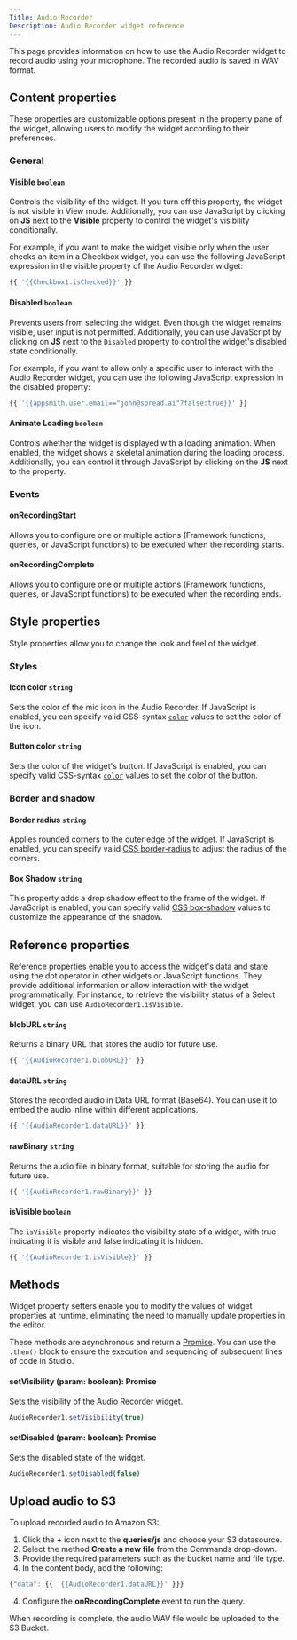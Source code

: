```yaml
---
Title: Audio Recorder
Description: Audio Recorder widget reference
---
```


<!--
README

For guidance on how to write documenation, see https://dev.stage.spread.ai/docs/contributor/guide.html. Contact Documentation when this document is ready for review.
-->

This page provides information on how to use the Audio Recorder widget to record audio using your microphone. The recorded audio is saved in WAV format.

## Content properties

These properties are customizable options present in the property pane of the widget, allowing users to modify the widget according to their preferences.

### General

#### Visible `boolean`

Controls the visibility of the widget. If you turn off this property, the widget is not visible in View mode. Additionally, you can use JavaScript by clicking on **JS** next to the **Visible** property to control the widget's visibility conditionally.

For example, if you want to make the widget visible only when the user checks an item in a Checkbox widget, you can use the following JavaScript expression in the visible property of the Audio Recorder widget:

```js
{{ '{{Checkbox1.isChecked}}' }}
```

#### Disabled `boolean`

Prevents users from selecting the widget. Even though the widget remains visible, user input is not permitted. Additionally, you can use JavaScript by clicking on **JS** next to the `Disabled` property to control the widget's disabled state conditionally.

For example, if you want to allow only a specific user to interact with the Audio Recorder widget, you can use the following JavaScript expression in the disabled property:

```js
{{ '{{appsmith.user.email=="john@spread.ai"?false:true}}' }}
```

#### Animate Loading `boolean`

Controls whether the widget is displayed with a loading animation. When enabled, the widget shows a skeletal animation during the loading process. Additionally, you can control it through JavaScript by clicking on the **JS** next to the property.

### Events

#### onRecordingStart

Allows you to configure one or multiple actions (Framework functions, queries, or JavaScript functions) to be executed when the recording starts.

#### onRecordingComplete

Allows you to configure one or multiple actions (Framework functions, queries, or JavaScript functions) to be executed when the recording ends.

## Style properties

Style properties allow you to change the look and feel of the widget.

### Styles

#### Icon color `string`

Sets the color of the mic icon in the Audio Recorder. If JavaScript is enabled, you can specify valid CSS-syntax [`color`](https://developer.mozilla.org/en-US/docs/Web/CSS/color) values to set the color of the icon.

#### Button color `string`

Sets the color of the widget's button. If JavaScript is enabled, you can specify valid CSS-syntax [`color`](https://developer.mozilla.org/en-US/docs/Web/CSS/color) values to set the color of the button.

### Border and shadow

#### Border radius `string`

Applies rounded corners to the outer edge of the widget. If JavaScript is enabled, you can specify valid [CSS border-radius](https://developer.mozilla.org/en-US/docs/Web/CSS/border-radius) to adjust the radius of the corners.

#### Box Shadow `string`

This property adds a drop shadow effect to the frame of the widget. If JavaScript is enabled, you can specify valid [CSS box-shadow](https://developer.mozilla.org/en-US/docs/Web/CSS/box-shadow) values to customize the appearance of the shadow.

## Reference properties

Reference properties enable you to access the widget's data and state using the dot operator in other widgets or JavaScript functions. They provide additional information or allow interaction with the widget programmatically. For instance, to retrieve the visibility status of a Select widget, you can use `AudioRecorder1.isVisible`.

#### blobURL `string`

Returns a binary URL that stores the audio for future use.

```js
{{ '{{AudioRecorder1.blobURL}}' }}
```

#### dataURL `string`

Stores the recorded audio in Data URL format (Base64). You can use it to embed the audio inline within different applications.

```js
{{ '{{AudioRecorder1.dataURL}}' }}
```

#### rawBinary `string`

Returns the audio file in binary format, suitable for storing the audio for future use.

```js
{{ '{{AudioRecorder1.rawBinary}}' }}
```

#### isVisible `boolean`

The `isVisible` property indicates the visibility state of a widget, with true indicating it is visible and false indicating it is hidden.

```js
{{ '{{AudioRecorder1.isVisible}}' }}
```

## Methods

Widget property setters enable you to modify the values of widget properties at runtime, eliminating the need to manually update properties in the editor.

These methods are asynchronous and return a [Promise](../../writing-code-in-studio/using-js-promises.md). You can use the `.then()` block to ensure the execution and sequencing of subsequent lines of code in Studio.

#### setVisibility (param: boolean): Promise

Sets the visibility of the Audio Recorder widget.

```js
AudioRecorder1.setVisibility(true)
```

#### setDisabled (param: boolean): Promise

Sets the disabled state of the widget.

```js
AudioRecorder1.setDisabled(false)
```

## Upload audio to S3

To upload recorded audio to Amazon S3:

1. Click the **+** icon next to the **queries/js** and choose your S3 datasource.
2. Select the method **Create a new file** from the Commands drop-down.
3. Provide the required parameters such as the bucket name and file type.
4. In the content body, add the following:

```js
{"data": {{ '{{AudioRecorder1.dataURL}}' }}}
```

4. Configure the **onRecordingComplete** event to run the query.

When recording is complete, the audio WAV file would be uploaded to the S3 Bucket.
